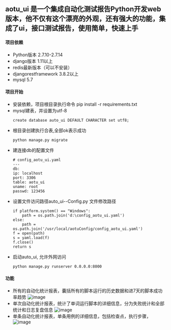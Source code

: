 ## aotu_ui 是一个集成自动化测试报告Python开发web版本，他不仅有这个漂亮的外观，还有强大的功能，集成了ui，接口测试报告，使用简单，快速上手
#### 项目依赖
- Python版本 2.7.10-2.7.14
- django版本 1.11以上
- redis最新版本（可以不安装）
- djangorestframework 3.8.2以上
- mysql 5.7
#### 项目开始
- 安装依赖，项目根目录执行命令 pip install -r requirements.txt
- mysql建表，并设置为utf-8
    ```
    create database auto_ui DEFAULT CHARACTER set utf8;
    ```
- 根目录创建执行合表,全部ok表示成功
    ```
    python manage.py migrate
    ```
- 建连接db的配置文件
    ```
    # config_aotu_ui.yaml
    ---
    db:
    ip: localhost
    port: 3306
    table: aotu_ui
    uname: root
    passwd: 123456

    ```
- 设置文件访问路径auto_ui--Config.py 文件修改路径
    ```
    if platform.system() == "Windows":
        path = os.path.join('d:\config_aotu_ui.yaml')
    else:
        path = os.path.join('/usr/local/aotuConfig/config_aotu_ui.yaml')
    f = open(path)
    s = yaml.load(f)
    f.close()
    return s
    ```
- 启动auto_ui, 允许外网访问
    ```
    python manage.py runserver 0.0.0.0:8000
    ```

#### 功能
- 所有的自动化统计报表，囊括所有的脚本运行的历史数据和进7天的脚本成功率趋势
![image](https://github.com/testerSunshine/aotu_ui/blob/master/uml/所有的自动化统计报表.jpg)
- 单次自动化统计报表，统计了单词运行脚本的详细信息，分为失败统计和全部统计和日志复盘信息
![image](https://github.com/testerSunshine/aotu_ui/blob/master/uml/单次自动化统计报表.jpg)
- 单条自动化统计报表，单条用例的详细信息，包括检查点，执行步骤，
![image](https://github.com/testerSunshine/aotu_ui/blob/master/uml/单条自动化统计报表.jpg)